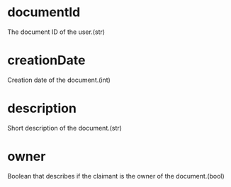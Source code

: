 # documentId
The document ID of the user.(str)
# creationDate
Creation date of the document.(int)
# description
Short description of the document.(str)
# owner
Boolean that describes if the claimant is the owner of the document.(bool)
